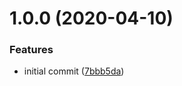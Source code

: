 # 1.0.0 (2020-04-10)


### Features

* initial commit ([7bbb5da](https://github.com/CompactJS/limit/commit/7bbb5dac9d6527f592dff1a1177fa1f4d559b916))
